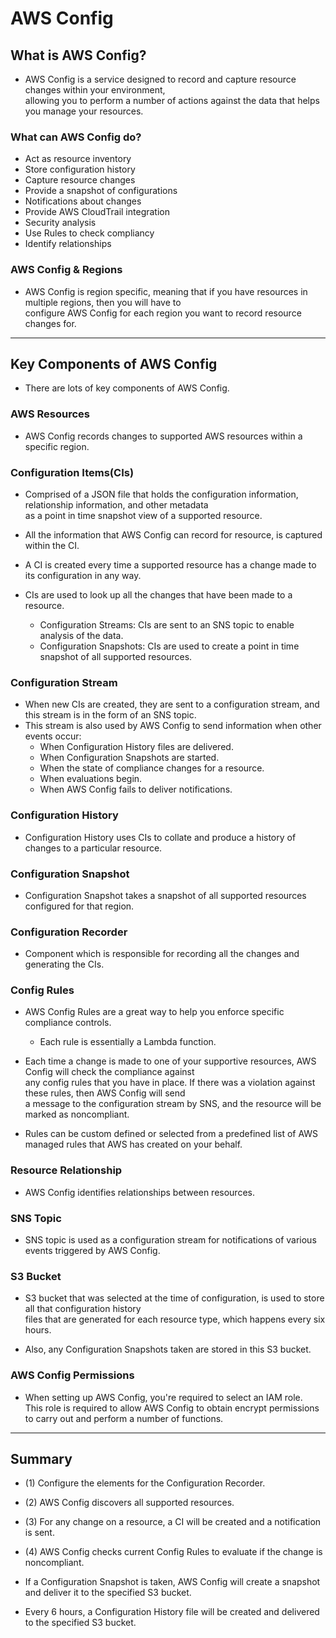 # AWS Config

## What is AWS Config?

- AWS Config is a service designed to record and capture resource changes within your environment,  
  allowing you to perform a number of actions against the data that helps you manage your resources.

### What can AWS Config do?

- Act as resource inventory
- Store configuration history
- Capture resource changes
- Provide a snapshot of configurations
- Notifications about changes
- Provide AWS CloudTrail integration
- Security analysis
- Use Rules to check compliancy
- Identify relationships

### AWS Config & Regions

- AWS Config is region specific, meaning that if you have resources in multiple regions, then you will have to  
  configure AWS Config for each region you want to record resource changes for.

---

## Key Components of AWS Config

- There are lots of key components of AWS Config.

### AWS Resources

- AWS Config records changes to supported AWS resources within a specific region.

### Configuration Items(CIs)

- Comprised of a JSON file that holds the configuration information, relationship information, and other metadata  
  as a point in time snapshot view of a supported resource.
- All the information that AWS Config can record for resource, is captured within the CI.
- A CI is created every time a supported resource has a change made to its configuration in any way.

- CIs are used to look up all the changes that have been made to a resource.

  - Configuration Streams: CIs are sent to an SNS topic to enable analysis of the data.
  - Configuration Snapshots: CIs are used to create a point in time snapshot of all supported resources.

### Configuration Stream

- When new CIs are created, they are sent to a configuration stream, and this stream is in the form of an SNS topic.
- This stream is also used by AWS Config to send information when other events occur:
  - When Configuration History files are delivered.
  - When Configuration Snapshots are started.
  - When the state of compliance changes for a resource.
  - When evaluations begin.
  - When AWS Config fails to deliver notifications.

### Configuration History

- Configuration History uses CIs to collate and produce a history of changes to a particular resource.

### Configuration Snapshot

- Configuration Snapshot takes a snapshot of all supported resources configured for that region.

### Configuration Recorder

- Component which is responsible for recording all the changes and generating the CIs.

### Config Rules

- AWS Config Rules are a great way to help you enforce specific compliance controls.

  - Each rule is essentially a Lambda function.

- Each time a change is made to one of your supportive resources, AWS Config will check the compliance against  
  any config rules that you have in place. If there was a violation against these rules, then AWS Config will send  
  a message to the configuration stream by SNS, and the resource will be marked as noncompliant.

- Rules can be custom defined or selected from a predefined list of AWS managed rules that AWS has created on your behalf.

### Resource Relationship

- AWS Config identifies relationships between resources.

### SNS Topic

- SNS topic is used as a configuration stream for notifications of various events triggered by AWS Config.

### S3 Bucket

- S3 bucket that was selected at the time of configuration, is used to store all that configuration history  
  files that are generated for each resource type, which happens every six hours.

- Also, any Configuration Snapshots taken are stored in this S3 bucket.

### AWS Config Permissions

- When setting up AWS Config, you're required to select an IAM role.  
  This role is required to allow AWS Config to obtain encrypt permissions to carry out and perform a number of functions.

---

## Summary

- (1) Configure the elements for the Configuration Recorder.
- (2) AWS Config discovers all supported resources.
- (3) For any change on a resource, a CI will be created and a notification is sent.
- (4) AWS Config checks current Config Rules to evaluate if the change is noncompliant.

- If a Configuration Snapshot is taken, AWS Config will create a snapshot and deliver it to the specified S3 bucket.
- Every 6 hours, a Configuration History file will be created and delivered to the specified S3 bucket.

